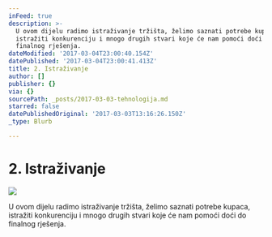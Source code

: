 ```yaml
---
inFeed: true
description: >-
  U ovom dijelu radimo istraživanje tržišta, želimo saznati potrebe kupaca,
  istražiti konkurenciju i mnogo drugih stvari koje će nam pomoći doći do
  finalnog rješenja.
dateModified: '2017-03-04T23:00:40.154Z'
datePublished: '2017-03-04T23:00:41.413Z'
title: 2. Istraživanje
author: []
publisher: {}
via: {}
sourcePath: _posts/2017-03-03-tehnologija.md
starred: false
datePublishedOriginal: '2017-03-03T13:16:26.150Z'
_type: Blurb

---
```

# 2\. Istraživanje
![](https://the-grid-user-content.s3-us-west-2.amazonaws.com/49b04e84-4b8c-4562-8202-9d4547d48f5e.jpg)

U ovom dijelu radimo istraživanje tržišta, želimo saznati potrebe kupaca, istražiti konkurenciju i mnogo drugih stvari koje će nam pomoći doći do finalnog rješenja.